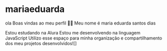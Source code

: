 # mariaeduarda
ola
Boas vindas ao meu perfil 💙💙
Meu nome é maria eduarda santos dias

Estou estudando na Alura
Estou me desenvolvendo na linguagem JavaScript
Utilizo esse espaço para minha organização e compartilhamento dos meu projetos desenvolvidos![]
